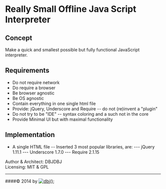 Really Small Offline Java Script Interpreter
===========================================

Concept
-------

Make a quick and smallest possible but fully functional JavaScript interpreter.

Requirements
------------

- Do not require network 
- Do require a browser
- Be browser agnostic
- Be OS agnostic
- Contain everything in one single html file
- Provide: jQuery, Underscore and Require
-- do not (re)invent a "plugin"
- Do not try to be "IDE"
-- syntax coloring and a such not in the core
- Provide Minimal UI but with maximal functionality

Implementation
--------------

- A single HTML file
-- Inserted 3 most popular libraries, are:
--- jQuery 1.11.1
--- Underscore 1.7.0
--- Require 2.1.15


Author &amp; Architect: DBJDBJ   
Licensing: MIT &amp; GPL

---------------------------------------------------------------------  
####&copy; 2014 by [![dbj();](http://dbj.org/media/blue/dbj2_blue_50x50.png)](http://www.dbj.org "dbj")  

